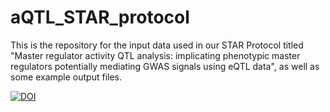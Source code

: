 # aQTL_STAR_protocol

This is the repository for the input data used in our STAR Protocol titled "Master regulator activity QTL analysis: implicating phenotypic master regulators potentially mediating GWAS signals using eQTL data", as well as some example output files.

[![DOI](https://zenodo.org/badge/540561100.svg)](https://zenodo.org/badge/latestdoi/540561100)
